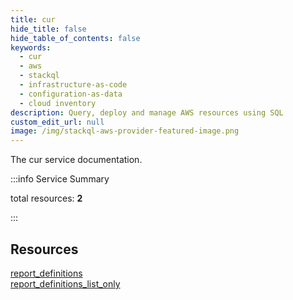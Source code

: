 ```yaml
---
title: cur
hide_title: false
hide_table_of_contents: false
keywords:
  - cur
  - aws
  - stackql
  - infrastructure-as-code
  - configuration-as-data
  - cloud inventory
description: Query, deploy and manage AWS resources using SQL
custom_edit_url: null
image: /img/stackql-aws-provider-featured-image.png
---
```


The cur service documentation.

:::info Service Summary

<div class="row">
<div class="providerDocColumn">
<span>total resources:&nbsp;<b>2</b></span><br />
</div>
</div>

:::

## Resources
<div class="row">
<div class="providerDocColumn">
<a href="/services/cur/report_definitions/">report_definitions</a>
</div>
<div class="providerDocColumn">
<a href="/services/cur/report_definitions_list_only/">report_definitions_list_only</a>
</div>
</div>